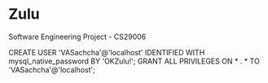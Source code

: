 # Zulu

Software Engineering Project - CS29006

CREATE USER 'VASachcha'@'localhost' IDENTIFIED WITH mysql_native_password BY 'OKZulu!';
GRANT ALL PRIVILEGES ON * . * TO 'VASachcha'@'localhost';

